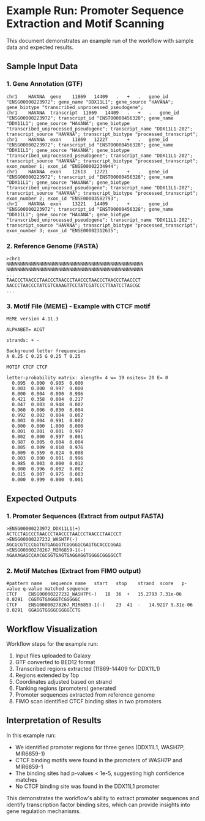 # Example Run: Promoter Sequence Extraction and Motif Scanning

This document demonstrates an example run of the workflow with sample data and expected results.

## Sample Input Data

### 1. Gene Annotation (GTF)
```
chr1	HAVANA	gene	11869	14409	.	+	.	gene_id "ENSG00000223972"; gene_name "DDX11L1"; gene_source "HAVANA"; gene_biotype "transcribed_unprocessed_pseudogene";
chr1	HAVANA	transcript	11869	14409	.	+	.	gene_id "ENSG00000223972"; transcript_id "ENST00000456328"; gene_name "DDX11L1"; gene_source "HAVANA"; gene_biotype "transcribed_unprocessed_pseudogene"; transcript_name "DDX11L1-202"; transcript_source "HAVANA"; transcript_biotype "processed_transcript";
chr1	HAVANA	exon	11869	12227	.	+	.	gene_id "ENSG00000223972"; transcript_id "ENST00000456328"; gene_name "DDX11L1"; gene_source "HAVANA"; gene_biotype "transcribed_unprocessed_pseudogene"; transcript_name "DDX11L1-202"; transcript_source "HAVANA"; transcript_biotype "processed_transcript"; exon_number 1; exon_id "ENSE00002234944";
chr1	HAVANA	exon	12613	12721	.	+	.	gene_id "ENSG00000223972"; transcript_id "ENST00000456328"; gene_name "DDX11L1"; gene_source "HAVANA"; gene_biotype "transcribed_unprocessed_pseudogene"; transcript_name "DDX11L1-202"; transcript_source "HAVANA"; transcript_biotype "processed_transcript"; exon_number 2; exon_id "ENSE00003582793";
chr1	HAVANA	exon	13221	14409	.	+	.	gene_id "ENSG00000223972"; transcript_id "ENST00000456328"; gene_name "DDX11L1"; gene_source "HAVANA"; gene_biotype "transcribed_unprocessed_pseudogene"; transcript_name "DDX11L1-202"; transcript_source "HAVANA"; transcript_biotype "processed_transcript"; exon_number 3; exon_id "ENSE00002312635";
```

### 2. Reference Genome (FASTA)
```
>chr1
NNNNNNNNNNNNNNNNNNNNNNNNNNNNNNNNNNNNNNNNNNNNNNNNNN
NNNNNNNNNNNNNNNNNNNNNNNNNNNNNNNNNNNNNNNNNNNNNNNNNN
...
TAACCCTAACCCTAACCCTAACCCTAACCCTAACCCTAACCCTAACCCT
AACCCTAACCCTATCGTCAAAGTTCCTATCGATCCCTTAATCCTAGCGC
...
```

### 3. Motif File (MEME) - Example with CTCF motif
```
MEME version 4.11.3

ALPHABET= ACGT

strands: + -

Background letter frequencies
A 0.25 C 0.25 G 0.25 T 0.25

MOTIF CTCF CTCF

letter-probability matrix: alength= 4 w= 19 nsites= 20 E= 0
  0.095  0.000  0.905  0.000
  0.003  0.000  0.997  0.000
  0.000  0.004  0.000  0.996
  0.421  0.358  0.004  0.217
  0.047  0.003  0.948  0.002
  0.960  0.006  0.030  0.004
  0.992  0.002  0.004  0.002
  0.003  0.004  0.991  0.002
  0.000  0.000  1.000  0.000
  0.001  0.001  0.001  0.997
  0.002  0.000  0.997  0.001
  0.987  0.005  0.004  0.004
  0.005  0.009  0.010  0.976
  0.009  0.959  0.024  0.008
  0.003  0.000  0.001  0.996
  0.985  0.003  0.000  0.012
  0.000  0.996  0.002  0.002
  0.015  0.007  0.975  0.003
  0.000  0.999  0.000  0.001
```

## Expected Outputs

### 1. Promoter Sequences (Extract from output FASTA)
```
>ENSG00000223972_DDX11L1(+)
ACTCCTAGCCCTAACCCTAACCCTAACCCTAACCCTAACCCT
>ENSG00000227232_WASH7P(-)
AGCGCGTCCCGGTGTGAGGGTCGGGGGCGAGTGCACCCGGAG
>ENSG00000278267_MIR6859-1(-)
AGAAAGAGCCAACGCGGTGAGTGAGGAGGTGGGGCGGGGCCT
```

### 2. Motif Matches (Extract from FIMO output)
```
#pattern name	sequence name	start	stop	strand	score	p-value	q-value	matched sequence
CTCF	ENSG00000227232_WASH7P(-)	18	36	+	15.2793	7.31e-06	0.0291	CGGTGTGAGGGTCGGGGGC
CTCF	ENSG00000278267_MIR6859-1(-)	23	41	-	14.9217	9.31e-06	0.0291	GGAGGTGGGGCGGGGCCTG
```

## Workflow Visualization

Workflow steps for the example run:

1. Input files uploaded to Galaxy
2. GTF converted to BED12 format
3. Transcribed regions extracted (11869-14409 for DDX11L1)
4. Regions extended by 1bp
5. Coordinates adjusted based on strand
6. Flanking regions (promoters) generated
7. Promoter sequences extracted from reference genome
8. FIMO scan identified CTCF binding sites in two promoters

## Interpretation of Results

In this example run:
- We identified promoter regions for three genes (DDX11L1, WASH7P, MIR6859-1)
- CTCF binding motifs were found in the promoters of WASH7P and MIR6859-1
- The binding sites had p-values < 1e-5, suggesting high confidence matches
- No CTCF binding site was found in the DDX11L1 promoter

This demonstrates the workflow's ability to extract promoter sequences and identify transcription factor binding sites, which can provide insights into gene regulation mechanisms.
